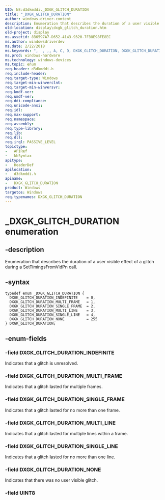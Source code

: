 ```yaml
---
UID: NE:d3dkmddi._DXGK_GLITCH_DURATION
title: "_DXGK_GLITCH_DURATION"
author: windows-driver-content
description: Enumeration that describes the duration of a user visible effect of a glitch during a SetTimingsFromVidPn call.
old-location: display\dxgk_glitch_duration.htm
old-project: display
ms.assetid: 8B6597A7-D652-4143-9320-7FB8E98FE8EC
ms.author: windowsdriverdev
ms.date: 2/22/2018
ms.keywords: ",  , ,, A, C, D, DXGK_GLITCH_DURATION, DXGK_GLITCH_DURATION enumeration [Display Devices], DXGK_GLITCH_DURATION_INDEFINITE, DXGK_GLITCH_DURATION_MULTI_FRAME, DXGK_GLITCH_DURATION_MULTI_LINE, DXGK_GLITCH_DURATION_NONE, DXGK_GLITCH_DURATION_SINGLE_FRAME, DXGK_GLITCH_DURATION_SINGLE_LINE, G, H, I, K, L, N, O, R, T, U, X, _, _DXGK_GLITCH_DURATION, d3dkmddi/DXGK_GLITCH_DURATION, d3dkmddi/DXGK_GLITCH_DURATION_INDEFINITE, d3dkmddi/DXGK_GLITCH_DURATION_MULTI_FRAME, d3dkmddi/DXGK_GLITCH_DURATION_MULTI_LINE, d3dkmddi/DXGK_GLITCH_DURATION_NONE, d3dkmddi/DXGK_GLITCH_DURATION_SINGLE_FRAME, d3dkmddi/DXGK_GLITCH_DURATION_SINGLE_LINE, display.dxgk_glitch_duration"
ms.prod: windows-hardware
ms.technology: windows-devices
ms.topic: enum
req.header: d3dkmddi.h
req.include-header: 
req.target-type: Windows
req.target-min-winverclnt: 
req.target-min-winversvr: 
req.kmdf-ver: 
req.umdf-ver: 
req.ddi-compliance: 
req.unicode-ansi: 
req.idl: 
req.max-support: 
req.namespace: 
req.assembly: 
req.type-library: 
req.lib: 
req.dll: 
req.irql: PASSIVE_LEVEL
topictype:
-	APIRef
-	kbSyntax
apitype:
-	HeaderDef
apilocation:
-	d3dkmddi.h
apiname:
-	DXGK_GLITCH_DURATION
product: Windows
targetos: Windows
req.typenames: DXGK_GLITCH_DURATION
---
```


# _DXGK_GLITCH_DURATION enumeration


## -description


Enumeration that describes the duration of a user visible effect of a glitch during a SetTimingsFromVidPn call.


## -syntax


````
typedef enum _DXGK_GLITCH_DURATION { 
  DXGK_GLITCH_DURATION_INDEFINITE    = 0,
  DXGK_GLITCH_DURATION_MULTI_FRAME   = 1,
  DXGK_GLITCH_DURATION_SINGLE_FRAME  = 2,
  DXGK_GLITCH_DURATION_MULTI_LINE    = 3,
  DXGK_GLITCH_DURATION_SINGLE_LINE   = 4,
  DXGK_GLITCH_DURATION_NONE          = 255
} DXGK_GLITCH_DURATION;
````


## -enum-fields




### -field DXGK_GLITCH_DURATION_INDEFINITE

Indicates that a glitch is unresolved.


### -field DXGK_GLITCH_DURATION_MULTI_FRAME

Indicates that a glitch lasted for multiple frames.


### -field DXGK_GLITCH_DURATION_SINGLE_FRAME

Indicates that a glitch lasted for no more than one frame.


### -field DXGK_GLITCH_DURATION_MULTI_LINE

Indicates that a glitch lasted for multiple lines within a frame.


### -field DXGK_GLITCH_DURATION_SINGLE_LINE

Indicates that a glitch lasted for no more than one line.


### -field DXGK_GLITCH_DURATION_NONE

Indicates that there was no user visible glitch.


### -field UINT8




